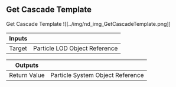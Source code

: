 ## Get Cascade Template
Get Cascade Template
![[../img/nd_img_GetCascadeTemplate.png]]

|Inputs||
|--|--|
| Target | Particle LOD Object Reference |

|Outputs||
|--|--|
| Return Value | Particle System Object Reference |
